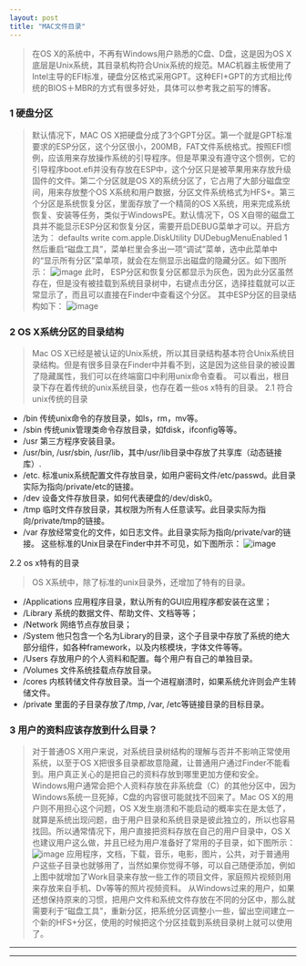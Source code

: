 ```yaml
---
layout: post
title: "MAC文件目录"
---
```

>在OS X的系统中，不再有Windows用户熟悉的C盘、D盘，这是因为OS X底层是Unix系统，其目录机构符合Unix系统的规范。MAC机器主板使用了Intel主导的EFI标准，硬盘分区格式采用GPT。这种EFI+GPT的方式相比传统的BIOS＋MBR的方式有很多好处，具体可以参考我之前写的博客。

### 1 硬盘分区

>默认情况下，MAC OS X把硬盘分成了3个GPT分区。第一个就是GPT标准要求的ESP分区，这个分区很小，200MB，FAT文件系统格式。按照EFI惯例，应该用来存放操作系统的引导程序。但是苹果没有遵守这个惯例，它的引导程序boot.efi并没有存放在ESP中，这个分区只是被苹果用来存放升级固件的文件。第二个分区就是OS X的系统分区了，它占用了大部分磁盘空间，用来存放整个OS X系统和用户数据，分区文件系统格式为HFS+。第三个分区是系统恢复分区，里面存放了一个精简的OS X系统，用来完成系统恢复、安装等任务，类似于WindowsPE。默认情况下，OS X自带的磁盘工具并不能显示ESP分区和恢复分区，需要开启DEBUG菜单才可以。开启方法为：
defaults write com.apple.DiskUtility DUDebugMenuEnabled 1
然后重启“磁盘工具”，菜单栏里会多出一项“调试”菜单，选中此菜单中的“显示所有分区”菜单项，就会在左侧显示出磁盘的隐藏分区。如下图所示：
![image](http://img.blog.csdn.net/20131112112502640?watermark/2/text/aHR0cDovL2Jsb2cuY3Nkbi5uZXQvc21zdG9uZw==/font/5a6L5L2T/fontsize/400/fill/I0JBQkFCMA==/dissolve/70/gravity/Center)
>此时， ESP分区和恢复分区都显示为灰色，因为此分区虽然存在，但是没有被挂载到系统目录树中，右键点击分区，选择挂载就可以正常显示了，而且可以直接在Finder中查看这个分区。
其中ESP分区的目录结构如下：
![image](http://img.blog.csdn.net/20131112112739578?watermark/2/text/aHR0cDovL2Jsb2cuY3Nkbi5uZXQvc21zdG9uZw==/font/5a6L5L2T/fontsize/400/fill/I0JBQkFCMA==/dissolve/70/gravity/Center)

### 2 OS X系统分区的目录结构
>Mac OS X已经是被认证的Unix系统，所以其目录结构基本符合Unix系统目录结构。但是有很多目录在Finder中并看不到，这是因为这些目录的被设置了隐藏属性，我们可以在终端窗口中利用unix命令查看。
可以看出，根目录下存在着传统的unix系统目录，也存在着一些os x特有的目录。
2.1 符合unix传统的目录
- /bin 传统unix命令的存放目录，如ls，rm，mv等。
- /sbin 传统unix管理类命令存放目录，如fdisk，ifconfig等等。
- /usr 第三方程序安装目录。
- /usr/bin, /usr/sbin, /usr/lib，其中/usr/lib目录中存放了共享库（动态链接库）.
- /etc. 标准unix系统配置文件存放目录，如用户密码文件/etc/passwd。此目录实际为指向/private/etc的链接。
- /dev 设备文件存放目录，如何代表硬盘的/dev/disk0。
- /tmp 临时文件存放目录，其权限为所有人任意读写。此目录实际为指向/private/tmp的链接。
- /var 存放经常变化的文件，如日志文件。此目录实际为指向/private/var的链接。
这些标准的Unix目录在Finder中并不可见，如下图所示：
![image](http://img.blog.csdn.net/20131112133128250?watermark/2/text/aHR0cDovL2Jsb2cuY3Nkbi5uZXQvc21zdG9uZw==/font/5a6L5L2T/fontsize/400/fill/I0JBQkFCMA==/dissolve/70/gravity/Center)

2.2 os x特有的目录
>OS X系统中，除了标准的unix目录外，还增加了特有的目录。
- /Applications 应用程序目录，默认所有的GUI应用程序都安装在这里；
- /Library 系统的数据文件、帮助文件、文档等等；
- /Network 网络节点存放目录；
- /System 他只包含一个名为Library的目录，这个子目录中存放了系统的绝大部分组件，如各种framework，以及内核模块，字体文件等等。
- /Users 存放用户的个人资料和配置。每个用户有自己的单独目录。
- /Volumes 文件系统挂载点存放目录。
- /cores 内核转储文件存放目录。当一个进程崩溃时，如果系统允许则会产生转储文件。
- /private 里面的子目录存放了/tmp, /var, /etc等链接目录的目标目录。

### 3 用户的资料应该存放到什么目录？
>对于普通OS X用户来说，对系统目录树结构的理解与否并不影响正常使用系统，以至于OS X把很多目录都故意隐藏，让普通用户通过Finder不能看到。用户真正关心的是把自己的资料存放到哪里更加方便和安全。Windows用户通常会把个人资料存放在非系统盘（C）的其他分区中，因为Windows系统一旦死掉，C盘的内容很可能就找不回来了。Mac OS X的用户则不用担心这个问题，OS X发生崩溃和不能启动的概率实在是太低了，就算是系统出现问题，由于用户目录和系统目录是彼此独立的，所以也容易找回。所以通常情况下，用户直接把资料存放在自己的用户目录中，OS X也建议用户这么做，并且已经为用户准备好了常用的子目录，如下图所示：
![image](http://img.blog.csdn.net/20131112135804890?watermark/2/text/aHR0cDovL2Jsb2cuY3Nkbi5uZXQvc21zdG9uZw==/font/5a6L5L2T/fontsize/400/fill/I0JBQkFCMA==/dissolve/70/gravity/Center)
应用程序，文档，下载，音乐，电影，图片，公共，对于普通用户这些子目录也就够用了，当然如果你觉得不够，可以自己随便添加，例如上图中就增加了Work目录来存放一些工作的项目文件，家庭照片视频则用来存放来自手机、Dv等等的照片视频资料。
从Windows过来的用户，如果还想保持原来的习惯，把用户文件和系统文件存放在不同的分区中，那么就需要利于“磁盘工具”，重新分区，把系统分区调整小一些，留出空间建立一个新的HFS+分区，使用的时候把这个分区挂载到系统目录树上就可以使用了。


-----------
------------------------